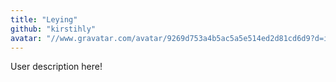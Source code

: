 ```yaml
---
title: "Leying"
github: "kirstihly"
avatar: "//www.gravatar.com/avatar/9269d753a4b5ac5a5e514ed2d81cd6d9?d=identicon"
---
```


User description here!
